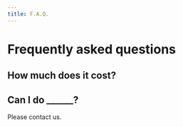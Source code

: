 ```yaml
---
title: F.A.Q.
---
```


# Frequently asked questions

## How much does it cost?



## Can I do ______?

Please contact us.


